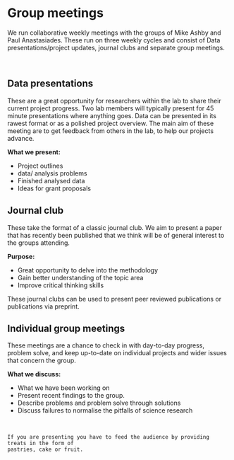 # Group meetings

We run collaborative weekly meetings with the groups of Mike Ashby and Paul Anastasiades. These run on three weekly cycles and 
consist of Data presentations/project updates, journal clubs and separate group meetings.

&nbsp;

## Data presentations 

These are a great opportunity for researchers within the lab to share their current project progress. Two lab members will typically present for 45 minute presentations where anything goes. Data can be presented in its rawest format or as a polished project overview. The main aim of these
meeting are to get feedback from others in the lab, to help our projects advance.
 
**What we present:**
- Project outlines  
- data/ analysis problems 
- Finished analysed data
- Ideas for grant proposals


## Journal club

These take the format of a classic journal club. We aim to present a paper that has recently been published that we think
will be of general interest to the groups attending. 

**Purpose:**
- Great opportunity to delve into the methodology 
- Gain better understanding of the topic area
- Improve critical thinking skills

These journal clubs can be used to present peer reviewed publications or publications via preprint.


## Individual group meetings

These meetings are a chance to check in with day-to-day progress, problem solve, and keep up-to-date on individual projects and wider issues that concern the group. 

**What we discuss:**
- What we have been working on
- Present recent findings to the group.
- Describe problems and problem solve through solutions 
- Discuss failures to normalise the pitfalls of science research

&nbsp;

```{admonition} The unwritten rule
If you are presenting you have to feed the audience by providing treats in the form of 
pastries, cake or fruit.  
```
